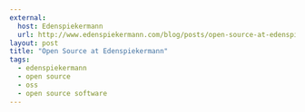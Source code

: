 ```yaml
---
external:
  host: Edenspiekermann
  url: http://www.edenspiekermann.com/blog/posts/open-source-at-edenspiekermann
layout: post
title: "Open Source at Edenspiekermann"
tags: 
  - edenspiekermann
  - open source
  - oss
  - open source software
---
```

